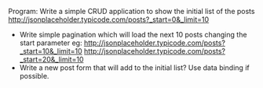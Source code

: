Program:
Write a simple CRUD application to show the initial list of the posts 
	http://jsonplaceholder.typicode.com/posts?_start=0&_limit=10
- Write simple pagination which will load the next 10 posts changing the start parameter
  eg: http://jsonplaceholder.typicode.com/posts?_start=10&_limit=10
	  http://jsonplaceholder.typicode.com/posts?_start=20&_limit=10
- Write a new post form that will add to the initial list? Use data binding if possible.
